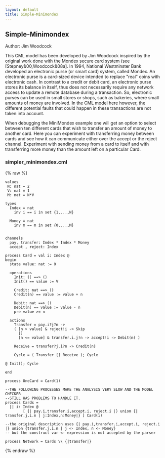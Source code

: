 ```yaml
---
layout: default
title: Simple-Minimondex
---
```


## Simple-Minimondex
Author: Jim Woodcock


This CML model has been developed by Jim Woodcock inspired by the original work done with the Mondex secure card system (see [Stepney&00,Woodcock&08a]. In 1994, National Westminster Bank developed an electronic
purse (or smart card) system, called Mondex. An
electronic purse is a card-sized device intended to replace "real"
coins with electronic cash. In contrast to a credit or debit card,
an electronic purse stores its balance in itself, thus does not 
necessarily require any network access to update a remote database
during a transaction. So, electronic purses can be used in small
stores or shops, such as bakeries, where small amounts of money
are involved. In the CML model here however, the different potential faults that could happen in these transactions are not taken into account.

When debugging the MiniMondex example one will get an option to select between ten different cards that wish to transfer an amount of money to another card. Here you can experiment with transferring money between cards and see how it can communicate either over the accept or the reject channel. Experiment with sending money from a card to itself and with transferring more money than the amount left on a particular Card.


### simpler_minimondex.cml

{% raw %}
~~~
values
 N: nat = 2
 V: nat = 1
 M: nat = N*V

types
  Index = nat 
    inv i == i in set {1,...,N}

  Money = nat
    inv m == m in set {0,...,M}
    

channels
  pay, transfer: Index * Index * Money
  accept , reject: Index

process Card = val i: Index @
begin
  state value: nat := 0
  
  operations
    Init: () ==> ()
    Init() == value := V

    Credit: nat ==> ()
    Credit(n) == value := value + n

    Debit: nat ==> ()
    Debit(n) == value := value - n
    pre value >= n
  
  actions
    Transfer = pay.i?j?n ->
    ( [n > value] & reject!i -> Skip
      []
      [n <= value] & transfer.i.j!n -> accept!i -> Debit(n) )
      
    Receive = transfer?j.i?n -> Credit(n)
    
    Cycle = ( Transfer [] Receive ); Cycle
    
@ Init(); Cycle

end

process OneCard = Card(1) 

--THE FOLLOWING PROCESSES MAKE THE ANALYSIS VERY SLOW AND THE MODEL CHECKER 
--STILL HAS PROBLEMS TO HANDLE IT. 
process Cards =
  || i: Index @ 
  		[ {| pay.i,transfer.i,accept.i, reject.i |} union {| transfer.j.i.n | j:Index,n:Money|} ] Card(i)

--the original description uses {| pay.i,transfer.i,accept.i, reject.i |} union {transfer.j.i.n | j <- Index, n <- Money}
-- but the construct var <- expression is not accepted by the parser

process Network = Cards \\ {|transfer|}
~~~
{% endraw %}

